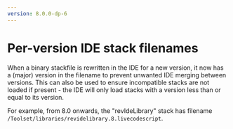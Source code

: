 ```yaml
---
version: 8.0.0-dp-6
---
```

# Per-version IDE stack filenames

When a binary stackfile is rewritten in the IDE for a new version, it
now has a (major) version in the filename to prevent unwanted IDE
merging between versions. This can also be used to ensure incompatible
stacks are not loaded if present - the IDE will only load stacks with
a version less than or equal to its version.

For example, from 8.0 onwards, the "revIdeLibrary" stack has filename
`/Toolset/libraries/revidelibrary.8.livecodescript`.
